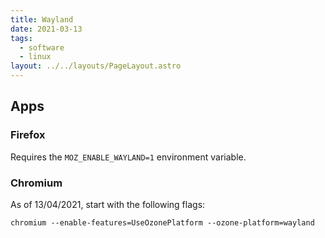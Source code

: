 ```yaml
---
title: Wayland
date: 2021-03-13
tags:
  - software
  - linux
layout: ../../layouts/PageLayout.astro
---
```


## Apps

### Firefox

Requires the `MOZ_ENABLE_WAYLAND=1` environment variable.

### Chromium

As of 13/04/2021, start with the following flags:

```
chromium --enable-features=UseOzonePlatform --ozone-platform=wayland
```
